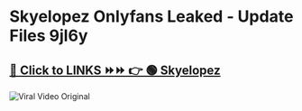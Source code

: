 
 # Skyelopez Onlyfans Leaked - Update Files 9jl6y

## <h2><a href="https://clipsfans.com/Skyelopez&ref=git">🔗 Click to LINKS ⏩⏩ 👉 🟢 Skyelopez </a></h2>

<a href="https://clipsfans.com/Skyelopez&ref=git" rel="nofollow" data-target="animated-image.originalLink"><img src="https://i.ibb.co.com/xMMVF88/686577567.gif" alt="Viral Video Original" style="max-width: 100%; display: inline-block;" data-target="animated-image.originalImage"></a>

